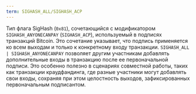 ```yaml
---
term: SIGHASH_ALL/SIGHASH_ACP
---
```


Тип флага SigHash (`0x81`), сочетающийся с модификатором `SIGHASH_ANYONECANPAY` (`SIGHASH_ACP`), используемый в подписях транзакций Bitcoin. Это сочетание указывает, что подпись применяется ко всем выходам и только к конкретному входу транзакции. `SIGHASH_ALL | SIGHASH_ANYONECANPAY` позволяет другим участникам добавлять дополнительные входы в транзакцию после ее первоначальной подписи. Это особенно полезно в сценариях совместной работы, таких как транзакции краудфандинга, где разные участники могут добавлять свои входы, сохраняя при этом целостность выходов, зафиксированных первоначальным подписантом.